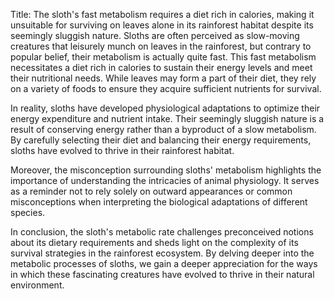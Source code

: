 Title: The sloth's fast metabolism requires a diet rich in calories, making it unsuitable for surviving on leaves alone in its rainforest habitat despite its seemingly sluggish nature.
Sloths are often perceived as slow-moving creatures that leisurely munch on leaves in the rainforest, but contrary to popular belief, their metabolism is actually quite fast. This fast metabolism necessitates a diet rich in calories to sustain their energy levels and meet their nutritional needs. While leaves may form a part of their diet, they rely on a variety of foods to ensure they acquire sufficient nutrients for survival.

In reality, sloths have developed physiological adaptations to optimize their energy expenditure and nutrient intake. Their seemingly sluggish nature is a result of conserving energy rather than a byproduct of a slow metabolism. By carefully selecting their diet and balancing their energy requirements, sloths have evolved to thrive in their rainforest habitat.

Moreover, the misconception surrounding sloths' metabolism highlights the importance of understanding the intricacies of animal physiology. It serves as a reminder not to rely solely on outward appearances or common misconceptions when interpreting the biological adaptations of different species.

In conclusion, the sloth's metabolic rate challenges preconceived notions about its dietary requirements and sheds light on the complexity of its survival strategies in the rainforest ecosystem. By delving deeper into the metabolic processes of sloths, we gain a deeper appreciation for the ways in which these fascinating creatures have evolved to thrive in their natural environment.